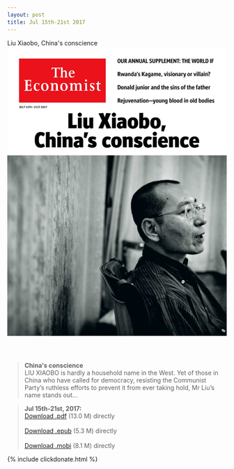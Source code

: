 ```yaml
---
layout: post
title: Jul 15th-21st 2017
---
```


<div class="message">
	Liu Xiaobo, China's conscience
</div>

<header class="xmas">
<div class="cover upload">
<img src="/public/img/the-economist/img_2017.07.15.jpg" />
</div>
</header>
<!--more-->

> **China's conscience** <br/>
LIU XIAOBO is hardly a household name in the West. Yet of those in China who have called for democracy, resisting the Communist Party’s ruthless efforts to prevent it from ever taking hold, Mr Liu’s name stands out...

> **Jul 15th-21st, 2017:**<br/>
[Download .pdf](https://capm.me/download/TE_2017.07.15/TE_2017.07.15.pdf.zip) (13.0 M) directly
<br/><br/>
[Download .epub](https://capm.me/download/TE_2017.07.15/TE_2017.07.15.epub) (5.3 M) directly
<br/><br/>
[Download .mobi](https://capm.me/download/TE_2017.07.15/TE_2017.07.15.mobi) (8.1 M) directly

{% include clickdonate.html %}
